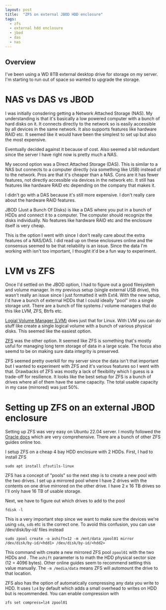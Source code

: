 ```yaml
---
layout: post
title:  "ZFS on external JBOD HDD enclosure"
tags:
  - zfs 
  - external hdd enclosure 
  - jbod 
  - das 
  - nas 
---
```


## Overview
I've been using a WD 8TB external desktop drive for storage on my server. I'm
starting to run out of space so wanted to upgrade the storage.

# NAS vs DAS vs JBOD
I was initially consdering getting a Network Attached Storage (NAS). My
understanding is that it's basically a low powered computer with a bunch of hard
disks on it. It connects directly to the network so is easily accessible by all
devices in the same network. It also supports features like hardware RAID etc.
It seemed like it would have been the simplest to set up but also the most
expensive. 

Eventually decided against it because of cost. Also seemed a bit redundant since
the server I have right now is pretty much a NAS.

My second option was a Direct Attached Storage (DAS). This is similar to a NAS
but connects to a computer directly (via something like USB) instead of to the
network. Pros are that it's cheaper than a NAS. Cons are it has fewer features,
not directly accessible via devices in the network etc. It still has features
like hardware RAID etc depending on the company that makes it. 

I didn't go with a DAS because it's still more expensive. I don't really care
about the hardware RAID features.

JBOD (Just a Bunch Of Disks) is like a DAS where you put in a bunch of HDDs and
connect it to a computer. The computer should recognize the disks individually.
No features like hardware RAID etc and the enclosure itself is very cheap.

This is the option I went with since I don't really care about the extra
features of a NAS/DAS. I did read up on these enclosures online and the
consensus seemed to be that reliability is an issue. Since the data I'm working
with isn't too important, I thought it'd be a fun way to experiment.

# LVM vs ZFS
Once I'd settled on the JBOD option, I had to figure out a good filesystem and
volume manager. In my previous setup (single external USB drive), this wasn't
really an issue since I just formatted it with Ext4. With the new setup, I'd
have a bunch of external HDDs that I could ideally "pool" into a single storage
unit. There are a bunch of file systems / volume managers that do this like LVM,
ZFS, Btrfs etc.

[Logial Volume Manager
(LVM)](https://en.wikipedia.org/wiki/Logical_Volume_Manager_(Linux)) does just
that for Linux. With LVM you can do stuff like create a single logical volume
with a bunch of various physical disks. This seemed like the easiest option.

[ZFS](https://en.wikipedia.org/wiki/ZFS) was the other option. It seemed like
ZFS is something that's mostly usful for managing long term storage of data in a
large scale. The focus also seemd to be on making sure data integrity is
preserved.

ZFS seemed pretty overkill for my server since the data isn't that important but
I wanted to experiment with ZFS and it's various features so I went with that.
Drawbacks of ZFS was mostly a lack of flexibility which I guess is a trade-off
for resilience. It looks like the best setup for ZFS is a bunch of drives where
all of them have the same capacity. The total usable capacity in my case
(mirrored) was just 50%. 

# Setting up ZFS on an external JBOD enclosure
Setting up ZFS was very easy on Ubuntu 22.04 server. I mostly followed the
[Oracle
docs](https://docs.oracle.com/cd/E19253-01/819-5461/6n7ht6qug/index.html) which
are very comprehensive. There are a bunch of other ZFS guides online too. 

I setup ZFS on a cheap 4 bay HDD enclosure with 2 HDDs. First, I had to install
ZFS
```
sudo apt install zfsutils-linux
```
ZFS has a concept of "pools" so the next step is to create a new pool with the
two drives. I set up a mirrored pool where I have 2 drives with the contents on
one drive mirrored on the other drive. I have 2 x 16 TB drives so I'll only have
16 TB of usable storage.

Next, we have to figure out which drives to add to the pool
```
fdisk -l
```
This is a very important step since we want to make sure the devices we're using
`sda`, `sdb` etc is the correct one. To avoid this confusion, you can use
/dev/disk/by-id/ files instead

```
sudo zpool create -o ashift=12 -m /mnt/data zpool01 mirror /dev/disk/by-id/<hdd1> /dev/disk/by-id/<hdd2>
```
This command with create a new mirrored ZFS pool `zpool01` with the two HDDs
<hdd1> and <hdd2>. The `ashift` parameter is to math the HDD physical sector
size (12 = 4096 bytes). Other online guides seem to recommend setting this value
manually. The `-m /media/data` means ZFS will automount the drive to that
location.

ZFS also has the option of automatically compressing any data you write to HDD.
It uses `lz4` by default which adds a small overhead to writes on HDD but is
recommended. You can enable compression with
```
zfs set compress=lz4 zpool01
```
